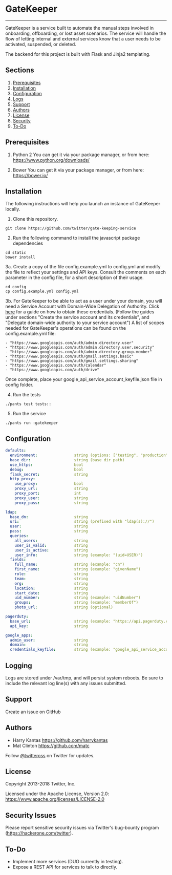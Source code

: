 # GateKeeper
---

GateKeeper is a service built to automate the manual steps involved in onboarding, offboarding, or lost asset scenarios. The service will handle the flow of letting internal and external services know that a user needs to be activated, suspended, or deleted.

The backend for this project is built with Flask and Jinja2 templating.

## Sections

1. [Prerequisites](#prerequisites)
2. [Installation](#installation)
3. [Configuration](#configuration)
4. [Logs](#logging)
5. [Support](#support)
6. [Authors](#authors)
7. [License](#license)
8. [Security](#security-issues)
9. [To-Do](#to-do)


## Prerequisites

1. Python 2
You can get it via your package manager, or from here: https://www.python.org/downloads/

2. Bower
You can get it via your package manager, or from here: https://bower.io/


## Installation

The following instructions will help you launch an instance of GateKeeper locally.

1. Clone this repository.
```
git clone https://github.com/twitter/gate-keeping-service
```
2. Run the following command to install the javascript package dependencies
```
cd static
bower install
```

3a. Create a copy of the file config.example.yml to config.yml and modify the file to reflect your settings and API keys.
Consult the comments on each parameter in the config file, for a short description of their usage.
```
cd config
cp config.example.yml config.yml
```

3b. For GateKeeper to be able to act as a user under your domain, you will need a Service Account with Domain-Wide Delegation of Authority.
Click [here](https://developers.google.com/admin-sdk/directory/v1/guides/delegation) for a guide on how to obtain these credentials.
(Follow the guides under sections "Create the service account and its credentials", and "Delegate domain-wide authority to your service account")
A list of scopes needed for GateKeeper's operations can be found on the config.example.yml file:
```
- "https://www.googleapis.com/auth/admin.directory.user"
- "https://www.googleapis.com/auth/admin.directory.user.security"
- "https://www.googleapis.com/auth/admin.directory.group.member"
- "https://www.googleapis.com/auth/gmail.settings.basic"
- "https://www.googleapis.com/auth/gmail.settings.sharing"
- "https://www.googleapis.com/auth/calendar"
- "https://www.googleapis.com/auth/drive"
```
Once complete, place your google_api_service_account_keyfile.json file in config folder.

4. Run the tests
```
./pants test tests::
```
5. Run the service
```
./pants run :gatekeeper
```

## Configuration

```yaml
defaults:
  environment:                string (options: ["testing", "production"])
  base_dir:                   string (base dir path)
  use_https:                  bool
  debug:                      bool
  flask_secret:               string
  http_proxy:
    use_proxy:                bool
    proxy_url:                string
    proxy_port:               int
    proxy_user:               string
    proxy_pass:               string

ldap:
  base_dn:                    string
  uri:                        string (prefixed with "ldap(s)://")
  user:                       string
  pass:                       string
  queries:
    all_users:                string
    user_is_valid:            string
    user_is_active:           string
    user_info:                string (example: "(uid=USER)")
  fields:
    full_name:                string (example: "cn")
    first_name:               string (example: "givenName")
    role:                     string
    team:                     string
    org:                      string
    location:                 string
    start_date:               string
    uid_number:               string (example: "uidNumber")
    groups:                   string (example: "memberOf")
    photo_url:                string (optional)

pagerduty:
  base_url:                   string (example: "https://api.pagerduty.com/")
  api_key:                    string

google_apps:
  admin_user:                 string
  domain:                     string
  credentials_keyfile:        string (example: "google_api_service_account_keyfile.json")
```

## Logging

Logs are stored under /var/tmp, and will persist system reboots.
Be sure to include the relevant log line(s) with any issues submitted.

## Support

Create an issue on GitHub

## Authors

* Harry Kantas <https://github.com/harrykantas>
* Mat Clinton <https://github.com/matc>

Follow [@twitteross](https://twitter.com/twitteross) on Twitter for updates.

## License

Copyright 2013-2018 Twitter, Inc.

Licensed under the Apache License, Version 2.0: https://www.apache.org/licenses/LICENSE-2.0

## Security Issues

Please report sensitive security issues via Twitter's bug-bounty program (https://hackerone.com/twitter).


## To-Do

* Implement more services (DUO currently in testing).
* Expose a REST API for services to talk to directly.
